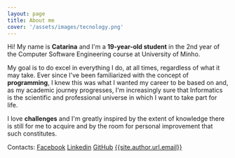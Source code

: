 ```yaml
---
layout: page
title: About me
cover: '/assets/images/tecnology.png'
---
```


Hi! My name is <b>Catarina</b> and I'm a <b>19-year-old student</b> in the 2nd year of the Computer Software Engineering course at University of Minho.

My goal is to do excel in everything I do, at all times, regardless of what it may take.
Ever since I've been familiarized with the concept of <b>programming</b>, I knew this was what I wanted my career to be based on and, as my academic journey progresses, I'm increasingly sure that Informatics is the scientific and professional universe in which I want to take part for life.

I love <b>challenges</b> and I'm greatly inspired by the extent of knowledge there is still for me to acquire and by the room for personal improvement that such constitutes.


Contacts:
[Facebook]({{site.author.url.facebook}})
[Linkedin]({{site.author.url.linkedin}})
[GitHub]({{site.author.url.github}})
<a href="mailto:{{site.author.url.email}}">{{site.author.url.email}}</a>


<html>
<head>
<meta name="viewport" content="width=device-width, initial-scale=1">
<link rel="stylesheet" href="https://cdnjs.cloudflare.com/ajax/libs/font-awesome/4.7.0/css/font-awesome.min.css">
<style>
.fa {
  padding: 10px;
  font-size: 15px;
  width: 15px;
  text-align: center;
  text-decoration: none;
  margin: 3px 1px;
  border-radius: 25%;
}

.fa:hover {
    opacity: 0.7;
}

.fa-facebook {
  background: #3B5998;
  color: white;
}

.fa-github {
  background: #000000;
  color: white;
}

.fa-linkedin {
  background: #007bb5;
  color: white;
}
</style>
</head>
<body>


<center>
<a href="https://www.facebook.com/catarinaamachado" class="fa fa-facebook"></a>
<a ({{site.author.url.github}}) class="fa fa-github"></a>
<a href="https://www.linkedin.com/in/catarinaamachado/" class="fa fa-linkedin"></a>
</center>


</body>
</html>

